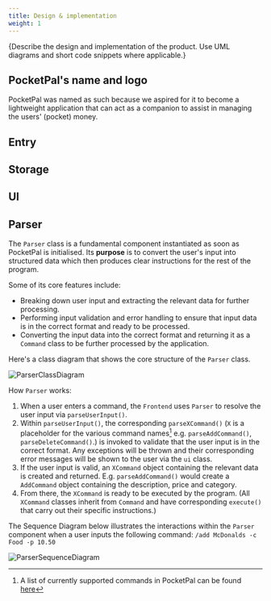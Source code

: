 ```yaml
---
title: Design & implementation
weight: 1
---
```


{Describe the design and implementation of the product. Use UML diagrams and short code snippets where applicable.}

## PocketPal's name and logo

PocketPal was named as such because we aspired for it to become a lightweight application that can act as a companion to assist in managing the users' (pocket) money.

## Entry

## Storage

## UI

## Parser
The `Parser` class is a fundamental component instantiated as soon as PocketPal is initialised. Its __purpose__ is to convert the user's input into structured data which then produces clear instructions for the rest of the program.

Some of its core features include:
- Breaking down user input and extracting the relevant data for further processing.
- Performing input validation and error handling to ensure that input data is in the correct format and ready to be processed.
- Converting the input data into the correct format and returning it as a `Command` class to be further processed by the application.

Here's a class diagram that shows the core structure of the `Parser` class.

![ParserClassDiagram](../../ParserClassDiagram.png)

How `Parser` works:
1. When a user enters a command, the `Frontend` uses `Parser` to resolve the user input via `parseUserInput()`.
2. Within `parseUserInput()`, the corresponding `parseXCommand()` (`X` is a placeholder for the various command names[^1] e.g. `parseAddCommand()`, `parseDeleteCommand()`.)  is invoked to validate that the user input is in the correct format. Any exceptions will be thrown and their corresponding error messages will be shown to the user via the `ui` class.
2. If the user input is valid, an `XCommand` object containing the relevant data is created and returned. E.g. `parseAddCommand()` would create a `AddCommand` object containing the description, price and category.
3. From there, the `XCommand` is ready to be executed by the program. (All `XCommand` classes inherit from `Command` and have corresponding `execute()` that carry out their specific instructions.)

[^1]: A list of currently supported commands in PocketPal can be found [here](../../UserGuide.html/features/)

The Sequence Diagram below illustrates the interactions within the `Parser` component when a user inputs the following command: `/add McDonalds -c Food -p 10.50`

![ParserSequenceDiagram](../../ParserSequenceDiagram.png)





